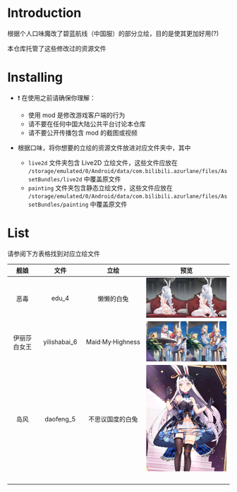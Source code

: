 # Introduction

根据个人口味魔改了碧蓝航线（中国服）的部分立绘，目的是使其更加好用(?)

本仓库托管了这些修改过的资源文件

# Installing

- ❗️ 在使用之前请确保你理解：

  - 使用 mod 是修改游戏客户端的行为
  - 请不要在任何中国大陆公共平台讨论本仓库
  - 请不要公开传播包含 mod 的截图或视频

- 根据口味，将你想要的立绘的资源文件放进对应文件夹中，其中

  - `live2d` 文件夹包含 Live2D 立绘文件，这些文件应放在 `/storage/emulated/0/Android/data/com.bilibili.azurlane/files/AssetBundles/live2d` 中覆盖原文件
  - `painting` 文件夹包含静态立绘文件，这些文件应放在 `/storage/emulated/0/Android/data/com.bilibili.azurlane/files/AssetBundles/painting` 中覆盖原文件

# List

请参阅下方表格找到对应立绘文件

| 舰娘 | 文件 | 立绘 | 预览 |
| :---: | :---: | :---: | :---: |
| 恶毒 | edu_4 | 懒懒的白兔 | ![](img/edu_4.jpg) |
| 伊丽莎白女王 | yilishabai_6 | Maid·My·Highness | ![](img/yilishabai_6.jpg) |
| 岛风 | daofeng_5 | 不思议国度的白兔 | ![](img/daofeng_5.jpg) |
| <img width=250/> | <img width=150/> | | |

